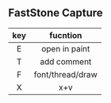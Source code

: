 ## FastStone Capture

| key |     fucntion     |
| :-: | :--------------: |
|  E  |  open in paint   |
|  T  |   add comment    |
|  F  | font/thread/draw |
|  X  |       x+v        |
